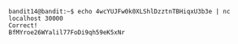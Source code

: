     bandit14@bandit:~$ echo 4wcYUJFw0k0XLShlDzztnTBHiqxU3b3e | nc localhost 30000
    Correct!
    BfMYroe26WYalil77FoDi9qh59eK5xNr
